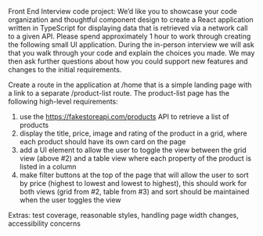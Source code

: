 Front End Interview code project:
We’d like you to showcase your code organization and thoughtful component design to
create a React application written in TypeScript for displaying data that is retrieved via a
network call to a given API. Please spend approximately 1 hour to work through
creating the following small UI application. During the in-person interview we will ask
that you walk through your code and explain the choices you made. We may then ask
further questions about how you could support new features and changes to the initial
requirements.

Create a route in the application at /home that is a simple landing page with a link to a
separate /product-list route. The product-list page has the following high-level
requirements:

1. use the https://fakestoreapi.com/products API to retrieve a list of products
2. display the title, price, image and rating of the product in a grid, where each product
   should have its own card on the page
3. add a UI element to allow the user to toggle the view between the grid view (above
   #2) and a table view where each property of the product is listed in a column
4. make filter buttons at the top of the page that will allow the user to sort by price
   (highest to lowest and lowest to highest), this should work for both views (grid from #2,
   table from #3) and sort should be maintained when the user toggles the view

Extras: test coverage, reasonable styles, handling page width changes, accessibility
concerns
